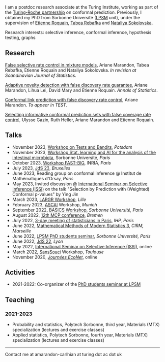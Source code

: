 I am a postdoc research associate at the Turing Institute, working as part of the [Turing-Roche partnership](https://www.turing.ac.uk/research/research-projects/alan-turing-institute-roche-strategic-partnership) on conformal prediction. 
Previously, I obtained my PhD from Sorbonne Université ([LPSM](https://www.lpsm.paris/index) unit), under the supervision of [Etienne Roquain](https://etienneroquain-81.webself.net/), [Tabea Rebafka](https://www.lpsm.paris/pageperso/rebafka/) and [Nataliya Sokolovska](https://sites.google.com/view/nsokolovska/home). 

Research interests: selective inference, conformal inference, hypothesis testing, graphs  

## Research
[False selective rate control in mixture models](https://arxiv.org/abs/2203.02597), Ariane Marandon, Tabea Rebafka, Etienne Roquain and Nataliya Sokolovska. *In revision at Scandinavian Journal of Statistics*.  

[Adaptive novelty detection with false discovery rate guarantee](https://projecteuclid.org/journals/annals-of-statistics/volume-52/issue-1/Adaptive-novelty-detection-with-false-discovery-rate-guarantee/10.1214/23-AOS2338.short), Ariane Marandon, Lihua Lei, David Mary and Etienne Roquain. *Annals of Statistics*. 

[Conformal link prediction with false discovery rate control](https://arxiv.org/abs/2306.14693), Ariane Marandon. *To appear in TEST*. 

[Selecting informative conformal prediction sets with false coverage rate control](https://arxiv.org/abs/2403.12295), Ulysse Gazin, Ruth Heller, Ariane Marandon and Etienne Roquain. 

## Talks
- November 2023, [Workshop on Tests and Bandits](https://www.cvernade.com/workshop-tests-and-bandits-in-potsdam-2023), *Potsdam*
- November 2023, [Workshop Stat. learning and AI for the analysis of the intestinal microbiota](https://scai.sorbonne-universite.fr/public/events/view/6f5f4ec3d1e3ae491194/1), Sorbonne Université, *Paris*
- October 2023, [Workshop FAST-BIG](https://project.inria.fr/fastbig/stats-workshop-october-19th-2023/), INRIA, *Paris*
- July 2023, [JdS 23](https://jds2023.sciencesconf.org/), *Bruxelles* 
- June 2023, Reading group on conformal inference @ Institut de Mathématiques d'Orsay, *Paris* 
- May 2023, Invited discussion @  [International Seminar on Selective Inference (ISSI)](https://www.selectiveinferenceseminar.com/) on the talk "Selection by Prediction with (Weighted) Conformal p-values" by Ying Jin 
- March 2023, [LARGR Workshop](https://statlearngraph23.sciencesconf.org/), *Lille* 
- February 2023, [ASCAI](https://sites.google.com/view/prci-ascai/accueil) Workshop, *Munich*
- September 2022, [BASICS Workshop](https://sites.google.com/view/basics-workshop/about), *Sorbonne Université, Paris*
- August 2022, [12th MCP conference](https://www.mcp-conference.org/), *Bremen*
- July 2022, [3-day meeting of statisticians in Paris](https://sandal.uni.lu/international-statistics-days/), *IHP, Paris*
- June 2022, [Mathematical Methods of Modern Statistics 3](https://conferences.cirm-math.fr/2554.html), *CIRM, Marseille*
- June 2022, [LPSM PhD students seminar](https://www.lpsm.paris/seminaires/gtt/index), *Sorbonne Université, Paris*
- June 2022, [JdS 22](https://jds22.sciencesconf.org/), *Lyon*
- May 2022, [International Seminar on Selective Inference (ISSI)](https://www.selectiveinferenceseminar.com/), online
- March 2022, [SansSouci](https://www.math.univ-toulouse.fr/~pneuvial/sanssouci.html) Workshop, *Toulouse*
- November 2020, [*Journées EcoNet*](https://cmatias.perso.math.cnrs.fr/ANR_EcoNet.html), online

## Activities
- 2021-2022: Co-organizer of the [PhD students seminar at LPSM](https://www.lpsm.paris/seminaires/gtt/index)

## Teaching

### 2021-2023
- Probability and statistics, Polytech Sorbonne, third year, Materials (MTX) specialization (lectures and exercise classes)
- Applied statistics, Polytech Sorbonne, fourth year, Materials (MTX) specialization (lectures and exercise classes)

---
Contact me at amarandon-carlhian at turing dot ac dot uk
